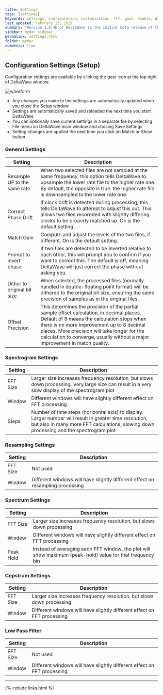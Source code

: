 ```yaml
---
title: Settings
tags: [settings]
keywords: settings, configuration, customization, fft, gain, enable, disable
last_updated: February 13, 2019
summary: "Version 1.0.4b of DeltaWave is the initial beta release of this software. Use at your own risk!"
sidebar: mydoc_sidebar
permalink: settings.html
folder: mydoc
comments: true
---
```


## Configuration Settings (Setup)

Configuration settings are available by clicking the gear icon at the top right of DeltaWave window.

![waveform](images/img6.png)

* Any changes you make to the settings are automatically updated when you close the Setup window
* Settings are automatically saved and reloaded the next time you start DeltaWave
* You can optionally save current settings in a separate file by selecting File menu on DeltaWave main window and chosing Save Settings
* Setting changes are applied the next time you click on Match or Show button

### General Settings

Setting  | Description
-------- | -----------
Resample UP to the same rate | When two selected files are not sampled at the same frequency, this option tells DeltaWave to upsample the lower rate file to the higher rate one. By default, the opposite is true: the higher rate file is downsampled to the lower rate one.
Correct Phase Drift | If clock drift is detected during processing, this tells DeltaWave to attempt to adjust this out. This allows two files recoreded with slightly differing clocks to be properly matched up. On is the default setting.
Match Gain | Compute and adjust the levels of the two files, if different. On is the default setting.
Prompt to invert phase | If two files are detected to be inverted relative to each other, this will prompt you to confirm if you want to correct this. The default is off, meaning DeltaWave will just correct the phase without asking you.
Dither to original bit size | When selected, the processed files (normally handled in double-floating point format) will be dithered to the original bit size, ensuring the same precision of samples as in the original files.
Offset Precision | This determines the precision of the partial sample offset calculation, in decimal places. Default of 8 means the calculation stops when there is no more improvement up to 8 decimal places. More precision will take longer for the calculation to converge, usually without a major improvement in match quality. 

### Spectrogram Settings

Setting  | Description
-------- | -----------
FFT Size | Larger size increases frequency resolution, but slows down processing. Very large size can result in a very slow display of the spectrogram plot
Window   | Different windows will have slightly different effect on FFT processing
Steps    | Number of time steps (horizontal axis) to display. Larger number will result in greater time resolution, but also in many more FFT calculations, slowing down processing and the spectrogram plot


### Resampling Settings

Setting  | Description
-------- | -----------
FFT Size | Not used
Window   | Different windows will have slightly different effect on resampling processing


### Spectrum Settings

Setting  | Description
-------- | -----------
FFT Size | Larger size increases frequency resolution, but slows down processing 
Window   | Different windows will have slightly different effect on FFT processing
Peak Hold |  Instead of averaging each FFT window, the plot will show maximum (peak-hold) value for that frequency bin

### Cepstrum Settings

Setting  | Description
-------- | -----------
FFT Size | Larger size increases frequency resolution, but slows down processing 
Window   | Different windows will have slightly different effect on FFT processing

### Low Pass Filter

Setting  | Description
-------- | -----------
FFT Size | Not used 
Window   | Different windows will have slightly different effect on FFT processing

___
{% include links.html %}
